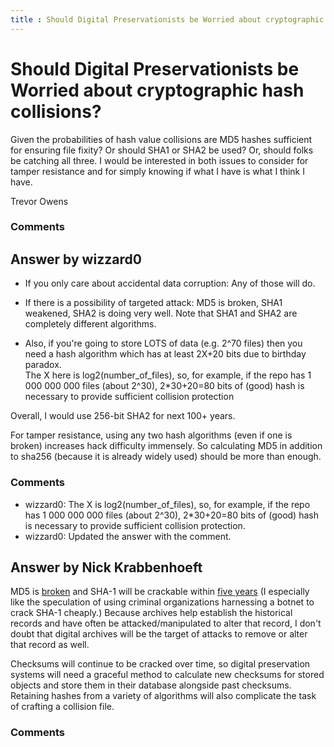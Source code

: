 ```yaml
---
title : Should Digital Preservationists be Worried about cryptographic hash collisions?
---
```

Should Digital Preservationists be Worried about cryptographic hash collisions?
=====================
Given the probabilities of hash value collisions are MD5 hashes
sufficient for ensuring file fixity? Or should SHA1 or SHA2 be used? Or,
should folks be catching all three. I would be interested in both issues
to consider for tamper resistance and for simply knowing if what I have
is what I think I have.

Trevor Owens

### Comments ###


Answer by wizzard0
----------------
-   If you only care about accidental data corruption: Any of those will
    do.

-   If there is a possibility of targeted attack: MD5 is broken, SHA1
    weakened, SHA2 is doing very well. Note that SHA1 and SHA2 are
    completely different algorithms.

-   Also, if you're going to store LOTS of data (e.g. 2\^70 files) then
    you need a hash algorithm which has at least 2X+20 bits due to
    birthday paradox.\
     The X here is log2(number\_of\_files), so, for example, if the repo
    has 1 000 000 000 files (about 2\^30), 2\*30+20=80 bits of (good)
    hash is necessary to provide sufficient collision protection

Overall, I would use 256-bit SHA2 for next 100+ years.

For tamper resistance, using any two hash algorithms (even if one is
broken) increases hack difficulty immensely. So calculating MD5 in
addition to sha256 (because it is already widely used) should be more
than enough.

### Comments ###
* wizzard0: The X is log2(number\_of\_files), so, for example, if the repo has 1 000
000 000 files (about 2\^30), 2\*30+20=80 bits of (good) hash is
necessary to provide sufficient collision protection.
* wizzard0: Updated the answer with the comment.

Answer by Nick Krabbenhoeft
----------------
MD5 is [broken](http://www.mathstat.dal.ca/~selinger/md5collision/) and
SHA-1 will be crackable within [five
years](http://www.schneier.com/blog/archives/2012/10/when_will_we_se.html)
(I especially like the speculation of using criminal organizations
harnessing a botnet to crack SHA-1 cheaply.) Because archives help
establish the historical records and have often be attacked/manipulated
to alter that record, I don't doubt that digital archives will be the
target of attacks to remove or alter that record as well.

Checksums will continue to be cracked over time, so digital preservation
systems will need a graceful method to calculate new checksums for
stored objects and store them in their database alongside past
checksums. Retaining hashes from a variety of algorithms will also
complicate the task of crafting a collision file.

### Comments ###

